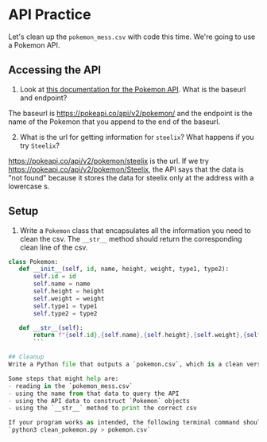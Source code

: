 # API Practice
Let's clean up the `pokemon_mess.csv` with code this time. We're going to use a Pokemon API.

## Accessing the API
1. Look at [this documentation for the Pokemon API](https://pokeapi.co/docs/v2#pokemon). What is the baseurl and endpoint?

 The baseurl is https://pokeapi.co/api/v2/pokemon/ and the endpoint is the name of the Pokemon that you append to the end of the baseurl.

2. What is the url for getting information for `steelix`? What happens if you try `Steelix`?

 https://pokeapi.co/api/v2/pokemon/steelix is the url. If we try https://pokeapi.co/api/v2/pokemon/Steelix, the API says that the data is "not found" because it stores the data for steelix only at the address with a lowercase s.

## Setup
1. Write a `Pokemon` class that encapsulates all the information you need to clean the csv. The `__str__` method should return the corresponding clean line of the csv.

 ```py
 class Pokemon:
    def __init__(self, id, name, height, weight, type1, type2):
        self.id = id
        self.name = name
        self.height = height
        self.weight = weight
        self.type1 = type1
        self.type2 = type2

    def __str__(self):
        return f"{self.id},{self.name},{self.height},{self.weight},{self.type1},{self.type2}"
        ```

## Cleanup
Write a Python file that outputs a `pokemon.csv`, which is a clean version of `pokemon_mess.csv`.

Some steps that might help are:
 - reading in the `pokemon_mess.csv`
 - using the name from that data to query the API
 - using the API data to construct `Pokemon` objects
 - using the `__str__` method to print the correct csv

If your program works as intended, the following terminal command should produce the clean csv:  
`python3 clean_pokemon.py > pokemon.csv`
